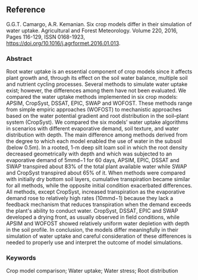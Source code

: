 ## Reference
G.G.T. Camargo, A.R. Kemanian. Six crop models differ in their simulation of water uptake. Agricultural and Forest Meteorology. Volume 220,
2016,
Pages 116-129,
ISSN 0168-1923,
https://doi.org/10.1016/j.agrformet.2016.01.013.

### Abstract
Root water uptake is an essential component of crop models since it affects plant growth and, through its effect on the soil water balance, multiple soil and nutrient cycling processes. Several methods to simulate water uptake exist; however, the differences among them have not been evaluated. We compared the water uptake methods implemented in six crop models: APSIM, CropSyst, DSSAT, EPIC, SWAP and WOFOST. These methods range from simple empiric approaches (WOFOST) to mechanistic approaches based on the water potential gradient and root distribution in the soil–plant system (CropSyst). We compared the six models’ water uptake algorithms in scenarios with different evaporative demand, soil texture, and water distribution with depth. The main difference among methods derived from the degree to which each model enabled the use of water in the subsoil (below 0.5m). In a rooted, 1-m deep silt loam soil in which the root density decreased geometrically with depth and which was subjected to an evaporative demand of 5mmd−1 for 60 days, APSIM, EPIC, DSSAT and SWAP transpired about 83% of the total plant available water while SWAP and CropSyst transpired about 65% of it. When methods were compared with initially dry bottom soil layers, cumulative transpiration became similar for all methods, while the opposite initial condition exacerbated differences. All methods, except CropSyst, increased transpiration as the evaporative demand rose to relatively high rates (10mmd−1) because they lack a feedback mechanism that reduces transpiration when the demand exceeds the plant's ability to conduct water. CropSyst, DSSAT, EPIC and SWAP developed a drying front, as usually observed in field conditions, while APSIM and WOFOST showed relatively uniform water depletion with depth in the soil profile. In conclusion, the models differ meaningfully in their simulation of water uptake and careful consideration of these differences is needed to properly use and interpret the outcome of model simulations.

### Keywords
Crop model comparison; Water uptake; Water stress; Root distribution
